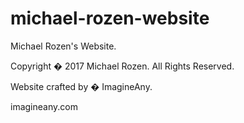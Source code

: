 # michael-rozen-website
Michael Rozen's Website.

Copyright � 2017 Michael Rozen. All Rights Reserved.

Website crafted by � ImagineAny.

imagineany.com



